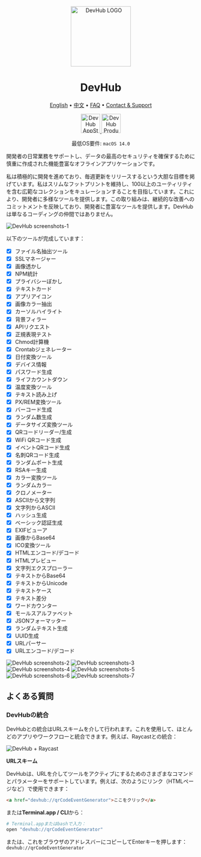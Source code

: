 <div align="center">
	<br />
	<br />
	<img src="./assets/logo.png" alt="DevHub LOGO" width="160" height="160">
	<h1>DevHub</h1>
  <!--rehype:style=border: 0;-->
  <p>
		<a href="./README.md">English</a> • 
		<a href="./README.zh.md">中文</a> • 
		<a href="#よくある質問">FAQ</a> • 
		<a target="_blank" href="https://wangchujiang.com/#/contact">Contact & Support</a>
  </p>
  <p>
    <a target="_blank" href="https://apps.apple.com/app/devhub/id6476452351" title="DevHub AppStore"><img alt="DevHub AppStore" src="https://jaywcjlove.github.io/sb/download/macos.svg" height="51">
    </a>
    <a target="_blank" href="https://www.producthunt.com/posts/devhub-6?utm_source=badge-featured&amp;utm_medium=badge&amp;souce=badge-devhub-6"><img alt="DevHub Product Hunt" src="https://api.producthunt.com/widgets/embed-image/v1/featured.svg?post_id=436362&theme=light" height="51">
    </a>
  </p>
</div>

<div align="center">

最低OS要件: `macOS 14.0`

</div>

開発者の日常業務をサポートし、データの最高のセキュリティを確保するために慎重に作成された機能豊富なオフラインアプリケーションです。

私は積極的に開発を進めており、毎週更新をリリースするという大胆な目標を掲げています。私はスリムなフットプリントを維持し、100以上のユーティリティを含む広範なコレクションをキュレーションすることを目指しています。これにより、開発者に多様なツールを提供します。この取り組みは、継続的な改善へのコミットメントを反映しており、開発者に豊富なツールを提供します。DevHubは単なるコーディングの仲間ではありません。

![DevHub screenshots-1](./assets/screenshots-1.png)

以下のツールが完成しています：

- [x] ファイル名抽出ツール
- [x] SSLマネージャー
- [x] 画像透かし
- [x] NPM統計
- [x] プライバシーぼかし
- [x] テキストカード
- [x] アプリアイコン
- [x] 画像カラー抽出
- [x] カーソルハイライト
- [x] 背景フィラー
- [x] APIリクエスト
- [x] 正規表現テスト
- [x] Chmod計算機
- [x] Crontabジェネレーター
- [x] 日付変換ツール
- [x] デバイス情報
- [x] パスワード生成
- [x] ライフカウントダウン
- [x] 温度変換ツール
- [x] テキスト読み上げ
- [x] PX/REM変換ツール
- [x] バーコード生成
- [x] ランダム数生成
- [x] データサイズ変換ツール
- [x] QRコードリーダー/生成
- [x] WiFi QRコード生成
- [x] イベントQRコード生成
- [x] 名刺QRコード生成
- [x] ランダムポート生成
- [x] RSAキー生成
- [x] カラー変換ツール
- [x] ランダムカラー
- [x] クロノメーター
- [x] ASCIIから文字列
- [x] 文字列からASCII
- [x] ハッシュ生成
- [x] ベーシック認証生成
- [x] EXIFビューア
- [x] 画像からBase64
- [x] ICO変換ツール
- [x] HTMLエンコード/デコード
- [x] HTMLプレビュー
- [x] 文字列エクスプローラー
- [x] テキストからBase64
- [x] テキストからUnicode
- [x] テキストケース
- [x] テキスト差分
- [x] ワードカウンター
- [x] モールスアルファベット
- [x] JSONフォーマッター
- [x] ランダムテキスト生成
- [x] UUID生成
- [x] URLパーサー
- [x] URLエンコード/デコード

![DevHub screenshots-2](./assets/screenshots-2.png)
![DevHub screenshots-3](./assets/screenshots-3.png)
![DevHub screenshots-4](./assets/screenshots-4.png)
![DevHub screenshots-5](./assets/screenshots-5.png)
![DevHub screenshots-6](./assets/screenshots-6.png)
![DevHub screenshots-7](./assets/screenshots-7.png)

## よくある質問

### DevHubの統合

DevHubとの統合はURLスキームを介して行われます。これを使用して、ほとんどのアプリやワークフローと統合できます。例えば、Raycastとの統合：

![DevHub + Raycast](./assets/raycast.png)

**URLスキーム**

DevHubは、URLを介してツールをアクティブにするためのさまざまなコマンドとパラメーターをサポートしています。例えば、次のようにリンク（HTMLページなど）で使用できます：

```html
<a href="devhub://qrCodeEventGenerator">ここをクリック</a>
```

または**Terminal.app / CLI**から：

```bash
# Terminal.appまたはbashで入力：
open "devhub://qrCodeEventGenerator"
```

または、これをブラウザのアドレスバーにコピーしてEnterキーを押します： `devhub://qrCodeEventGenerator`

<!--idoc:config:
title: 開発者統合ツール - 
-->
